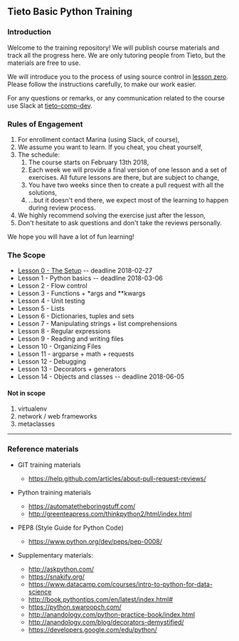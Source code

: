 ## Tieto Basic Python Training

### Introduction

Welcome to the training repository! We will publish course materials
and track all the progress here. We are only tutoring people from Tieto,
but the materials are free to use.

We will introduce you to the process of using source control in [lesson zero](https://github.com/jedzej/tietopythontraining-basic/blob/master/SCOPE.md#lesson-0---the-setup).
Please follow the instructions carefully, to make our work easier.

For any questions or remarks, or any communication related to the
course use Slack at [tieto-comp-dev](https://tieto-comp-dev.slack.com/messages/).

### Rules of Engagement

1. For enrollment contact Marina (using Slack, of course),
1. We assume you want to learn. If you cheat, you cheat yourself,
1. The schedule:
    1. The course starts on February 13th 2018,
    1. Each week we will provide a final version of one lesson and
       a set of exercises. All future lessons are there, but are
       subject to change,
    1. You have two weeks since then to create a pull request with all
       the solutions,
    1. ...but it doesn't end there, we expect most of the learning to
       happen during review process.
1. We highly recommend solving the exercise just after the lesson,
1. Don't hesitate to ask questions and don't take the reviews
   personally.

We hope you will have a lot of fun learning!

### The Scope
* [Lesson 0 - The Setup](./course/lesson_00_the_setup/) -- deadline 2018-02-27
* Lesson 1 - Python basics -- deadline 2018-03-06 
* Lesson 2 - Flow control
* Lesson 3 - Functions + \*args and \*\*kwargs
* Lesson 4 - Unit testing
* Lesson 5 - Lists
* Lesson 6 - Dictionaries, tuples and sets
* Lesson 7 - Manipulating strings + list comprehensions
* Lesson 8 - Regular expressions
* Lesson 9 - Reading and writing files
* Lesson 10 - Organizing Files
* Lesson 11 - argparse  + math + requests
* Lesson 12 - Debugging
* Lesson 13 - Decorators + generators
* Lesson 14 - Objects and classes -- deadline 2018-06-05


#### Not in scope
1. virtualenv
1. network / web frameworks
1. metaclasses


---
### Reference materials

- GIT training materials
  - https://help.github.com/articles/about-pull-request-reviews/

- Python training materials
  - https://automatetheboringstuff.com/
  - http://greenteapress.com/thinkpython2/html/index.html

- PEP8 (Style Guide for Python Code)
  - https://www.python.org/dev/peps/pep-0008/

- Supplementary materials:
  - http://askpython.com/
  - https://snakify.org/
  - https://www.datacamp.com/courses/intro-to-python-for-data-science
  - http://book.pythontips.com/en/latest/index.html#
  - https://python.swaroopch.com/
  - http://anandology.com/python-practice-book/index.html
  - http://anandology.com/blog/decorators-demystified/
  - https://developers.google.com/edu/python/
